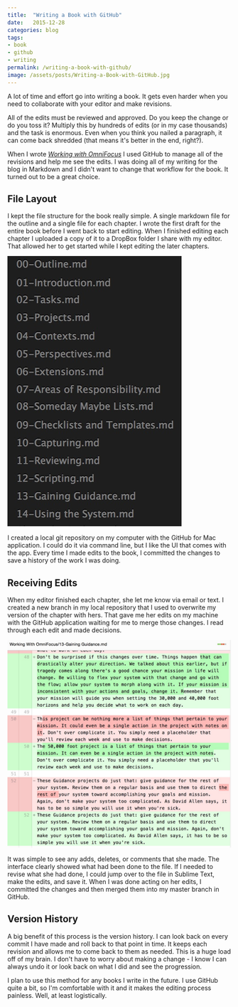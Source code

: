 ```yaml
---
title:  "Writing a Book with GitHub"
date:   2015-12-28
categories: blog
tags:
- book
- github
- writing
permalink: /writing-a-book-with-github/
image: /assets/posts/Writing-a-Book-with-GitHub.jpg
---
```


A lot of time and effort go into writing a book. It gets even harder when you need to collaborate with your editor and make revisions.
<!--more-->

All of the edits must be reviewed and approved. Do you keep the change or do you toss it? Multiply this by hundreds of edits (or in my case thousands) and the task is enormous. Even when you think you nailed a paragraph, it can come back shredded (that means it's better in the end, right?).

When I wrote [_Working with OmniFocus_](https://tools.joebuhlig.com/working-with-omnifocus/) I used GitHub to manage all of the revisions and help me see the edits. I was doing all of my writing for the blog in Markdown and I didn't want to change that workflow for the book.  It turned out to be a great choice.

## File Layout

I kept the file structure for the book really simple. A single markdown file for the outline and a single file for each chapter. I wrote the first draft for the entire book before I went back to start editing. When I finished editing each chapter I uploaded a copy of it to a DropBox folder I share with my editor. That allowed her to get started while I kept editing the later chapters.

<img class="center-image post-image-tiny" src="/assets/posts_extra/Writing a Book with GitHub/file_structure.jpg" />

I created a local git repository on my computer with the GitHub for Mac application. I could do it via command line, but I like the UI that comes with the app. Every time I made edits to the book, I committed the changes to save a history of the work I was doing. 

## Receiving Edits

When my editor finished each chapter, she let me know via email or text. I created a new branch in my local repository that I used to overwrite my version of the chapter with hers. That gave me her edits on my machine with the GitHub application waiting for me to merge those changes. I read through each edit and made decisions.

<img class="center-image post-image-small" src="/assets/posts_extra/Writing a Book with GitHub/github_edits.jpg" />

It was simple to see any adds, deletes, or comments that she made. The interface clearly showed what had been done to the file. If I needed to revise what she had done, I could jump over to the file in Sublime Text, make the edits, and save it. When I was done acting on her edits, I committed the changes and then merged them into my master branch in GitHub.

## Version History

A big benefit of this process is the version history. I can look back on every commit I have made and roll back to that point in time. It keeps each revision and allows me to come back to them as needed. This is a huge load off of my brain. I don't have to worry about making a change - I know I can always undo it or look back on what I did and see the progression.

I plan to use this method for any books I write in the future. I use GitHub quite a bit, so I'm comfortable with it and it makes the editing process painless. Well, at least logistically. 
